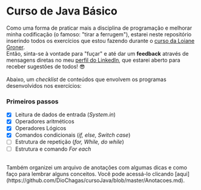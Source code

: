 # Curso de Java Básico

Como uma forma de praticar mais a disciplina de programação e melhorar minha codificação (o famoso: "tirar a ferrugem"), estarei neste repositório inserindo todos os exercícios que estou fazendo durante o [curso da Loiane Groner](https://loiane.training/).<br> 
Então, sinta-se à vontade para "fuçar" e até dar um **feedback** através de mensagens diretas no meu [perfil do LinkedIn](https://www.linkedin.com/in/di%C3%B3genes-chagas-604386bb/), que estarei aberto para receber sugestões de todos! :sunglasses: <br>
<br>
Abaixo, um *checklist* de conteúdos que envolvem os programas desenvolvidos nos exercícios:<br>

### Primeiros passos
* [x] Leitura de dados de entrada (*System.in*)
* [x] Operadores aritméticos
* [x] Operadores Lógicos
* [x] Comandos condicionais (*if, else, Switch case*)
* [ ] Estrutura de repetição (*for, While, do while*)
* [ ] Estrutura e comando *For each*
<br>
Também organizei um arquivo de anotações com algumas dicas e como faço para lembrar alguns conceitos. 
Você pode acessá-lo clicando [aqui](https://github.com/DioChagas/cursoJava/blob/master/Anotacoes.md).
<!-- ### Introdução à POO (Programação Orientada a Objeto) -->
